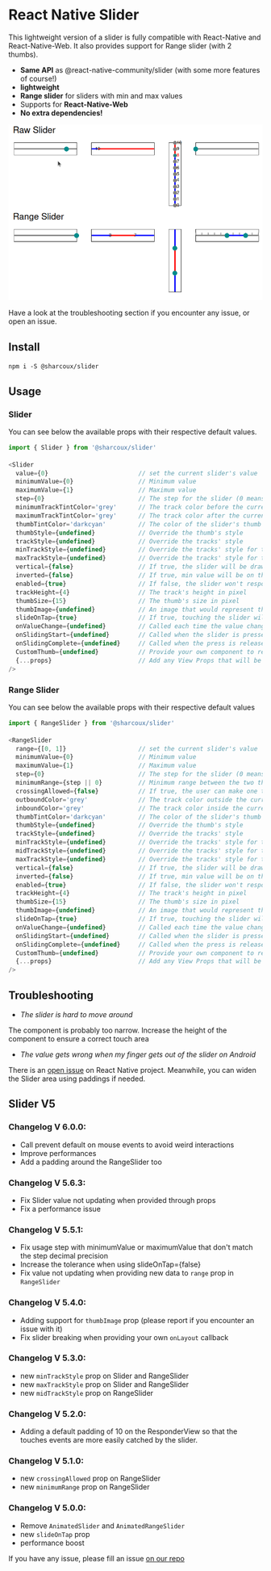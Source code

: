# React Native Slider

This lightweight version of a slider is fully compatible with React-Native and React-Native-Web.
It also provides support for Range slider (with 2 thumbs).

 * **Same API** as @react-native-community/slider (with some more features of course!)
 * **lightweight**
 * **Range slider** for sliders with min and max values
 * Supports for **React-Native-Web**
 * **No extra dependencies!**

![](slider.gif)

Have a look at the troubleshooting section if you encounter any issue, or open an issue.

## Install

```
npm i -S @sharcoux/slider
```

## Usage

### Slider

You can see below the available props with their respective default values.

```javascript
import { Slider } from '@sharcoux/slider'

<Slider
  value={0}                         // set the current slider's value
  minimumValue={0}                  // Minimum value
  maximumValue={1}                  // Maximum value
  step={0}                          // The step for the slider (0 means that the slider will handle any decimal value within the range [min, max])
  minimumTrackTintColor='grey'      // The track color before the current value
  maximumTrackTintColor='grey'      // The track color after the current value
  thumbTintColor='darkcyan'         // The color of the slider's thumb
  thumbStyle={undefined}            // Override the thumb's style
  trackStyle={undefined}            // Override the tracks' style
  minTrackStyle={undefined}         // Override the tracks' style for the minimum range
  maxTrackStyle={undefined}         // Override the tracks' style for the maximum range
  vertical={false}                  // If true, the slider will be drawn vertically
  inverted={false}                  // If true, min value will be on the right, and max on the left
  enabled={true}                    // If false, the slider won't respond to touches anymore
  trackHeight={4}                   // The track's height in pixel
  thumbSize={15}                    // The thumb's size in pixel
  thumbImage={undefined}            // An image that would represent the thumb
  slideOnTap={true}                 // If true, touching the slider will update it's value. No need to slide the thumb.
  onValueChange={undefined}         // Called each time the value changed. The type is (value: number) => void
  onSlidingStart={undefined}        // Called when the slider is pressed. The type is (value: number) => void
  onSlidingComplete={undefined}     // Called when the press is released. The type is (value: number) => void
  CustomThumb={undefined}           // Provide your own component to render the thumb. The type is a component: ({ value: number }) => JSX.Element
  {...props}                        // Add any View Props that will be applied to the container (style, ref, etc)
/>
```

### **Range Slider**

You can see below the available props with their respective default values

```javascript
import { RangeSlider } from '@sharcoux/slider'

<RangeSlider
  range={[0, 1]}                    // set the current slider's value
  minimumValue={0}                  // Minimum value
  maximumValue={1}                  // Maximum value
  step={0}                          // The step for the slider (0 means that the slider will handle any decimal value within the range [min, max])
  minimumRange={step || 0}          // Minimum range between the two thumbs
  crossingAllowed={false}           // If true, the user can make one thumb cross over the second thumb
  outboundColor='grey'              // The track color outside the current range value
  inboundColor='grey'               // The track color inside the current range value
  thumbTintColor='darkcyan'         // The color of the slider's thumb
  thumbStyle={undefined}            // Override the thumb's style
  trackStyle={undefined}            // Override the tracks' style
  minTrackStyle={undefined}         // Override the tracks' style for the minimum range
  midTrackStyle={undefined}         // Override the tracks' style for the middle range
  maxTrackStyle={undefined}         // Override the tracks' style for the maximum range
  vertical={false}                  // If true, the slider will be drawn vertically
  inverted={false}                  // If true, min value will be on the right, and max on the left
  enabled={true}                    // If false, the slider won't respond to touches anymore
  trackHeight={4}                   // The track's height in pixel
  thumbSize={15}                    // The thumb's size in pixel
  thumbImage={undefined}            // An image that would represent the thumb
  slideOnTap={true}                 // If true, touching the slider will update it's value. No need to slide the thumb.
  onValueChange={undefined}         // Called each time the value changed. The type is (range: [number, number]) => void
  onSlidingStart={undefined}        // Called when the slider is pressed. The type is (range: [number, number]) => void
  onSlidingComplete={undefined}     // Called when the press is released. The type is (range: [number, number]) => void
  CustomThumb={undefined}           // Provide your own component to render the thumb. The type is a component: ({ value: number, thumb: 'min' | 'max' }) => JSX.Element
  {...props}                        // Add any View Props that will be applied to the container (style, ref, etc)
/>
```

## Troubleshooting

- *The slider is hard to move around*

The component is probably too narrow. Increase the height of the component to ensure a correct touch area

- *The value gets wrong when my finger gets out of the slider on Android*

There is an [open issue](https://github.com/facebook/react-native/issues/31843) on React Native project. Meanwhile, you can widen the Slider area using paddings if needed.

## Slider V5

### Changelog V 6.0.0:

 * Call prevent default on mouse events to avoid weird interactions
 * Improve performances
 * Add a padding around the RangeSlider too

### Changelog V 5.6.3:

 * Fix Slider value not updating when provided through props
 * Fix a performance issue

### Changelog V 5.5.1:

 * Fix usage step with minimumValue or maximumValue that don't match the step decimal precision
 * Increase the tolerance when using slideOnTap={false}
 * Fix value not updating when providing new data to `range` prop in `RangeSlider`

### Changelog V 5.4.0:

 * Adding support for `thumbImage` prop (please report if you encounter an issue with it)
 * Fix slider breaking when providing your own `onLayout` callback

### Changelog V 5.3.0:

 * new `minTrackStyle` prop on Slider and RangeSlider
 * new `maxTrackStyle` prop on Slider and RangeSlider
 * new `midTrackStyle` prop on RangeSlider

### Changelog V 5.2.0:

 * Adding a default padding of 10 on the ResponderView so that the touches events are more easily catched by the slider.

### Changelog V 5.1.0:

 * new `crossingAllowed` prop on RangeSlider
 * new `minimumRange` prop on RangeSlider

### Changelog V 5.0.0:

 * Remove `AnimatedSlider` and `AnimatedRangeSlider`
 * new `slideOnTap` prop
 * performance boost

If you have any issue, please fill an issue [on our repo](https://github.com/Sharcoux/slider/issues)
